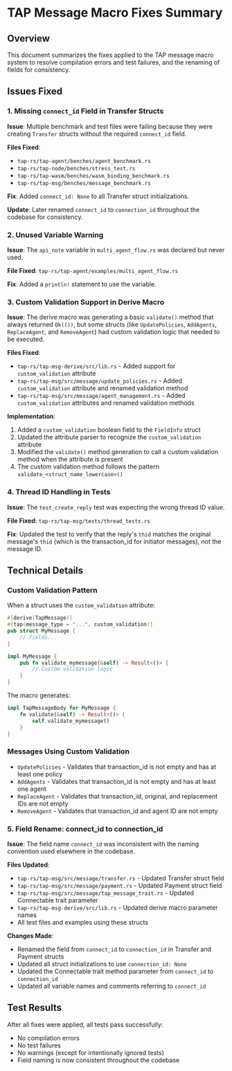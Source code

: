 # TAP Message Macro Fixes Summary

## Overview
This document summarizes the fixes applied to the TAP message macro system to resolve compilation errors and test failures, and the renaming of fields for consistency.

## Issues Fixed

### 1. Missing `connect_id` Field in Transfer Structs
**Issue**: Multiple benchmark and test files were failing because they were creating `Transfer` structs without the required `connect_id` field.

**Files Fixed**:
- `tap-rs/tap-agent/benches/agent_benchmark.rs`
- `tap-rs/tap-node/benches/stress_test.rs`
- `tap-rs/tap-wasm/benches/wasm_binding_benchmark.rs`
- `tap-rs/tap-msg/benches/message_benchmark.rs`

**Fix**: Added `connect_id: None` to all Transfer struct initializations.

**Update**: Later renamed `connect_id` to `connection_id` throughout the codebase for consistency.

### 2. Unused Variable Warning
**Issue**: The `api_note` variable in `multi_agent_flow.rs` was declared but never used.

**File Fixed**: `tap-rs/tap-agent/examples/multi_agent_flow.rs`

**Fix**: Added a `println!` statement to use the variable.

### 3. Custom Validation Support in Derive Macro
**Issue**: The derive macro was generating a basic `validate()` method that always returned `Ok(())`, but some structs (like `UpdatePolicies`, `AddAgents`, `ReplaceAgent`, and `RemoveAgent`) had custom validation logic that needed to be executed.

**Files Fixed**:
- `tap-rs/tap-msg-derive/src/lib.rs` - Added support for `custom_validation` attribute
- `tap-rs/tap-msg/src/message/update_policies.rs` - Added `custom_validation` attribute and renamed validation method
- `tap-rs/tap-msg/src/message/agent_management.rs` - Added `custom_validation` attributes and renamed validation methods

**Implementation**:
1. Added a `custom_validation` boolean field to the `FieldInfo` struct
2. Updated the attribute parser to recognize the `custom_validation` attribute
3. Modified the `validate()` method generation to call a custom validation method when the attribute is present
4. The custom validation method follows the pattern `validate_<struct_name_lowercase>()`

### 4. Thread ID Handling in Tests
**Issue**: The `test_create_reply` test was expecting the wrong thread ID value.

**File Fixed**: `tap-rs/tap-msg/tests/thread_tests.rs`

**Fix**: Updated the test to verify that the reply's `thid` matches the original message's `thid` (which is the transaction_id for initiator messages), not the message ID.

## Technical Details

### Custom Validation Pattern
When a struct uses the `custom_validation` attribute:
```rust
#[derive(TapMessage)]
#[tap(message_type = "...", custom_validation)]
pub struct MyMessage {
    // fields...
}

impl MyMessage {
    pub fn validate_mymessage(&self) -> Result<()> {
        // Custom validation logic
    }
}
```

The macro generates:
```rust
impl TapMessageBody for MyMessage {
    fn validate(&self) -> Result<()> {
        self.validate_mymessage()
    }
}
```

### Messages Using Custom Validation
- `UpdatePolicies` - Validates that transaction_id is not empty and has at least one policy
- `AddAgents` - Validates that transaction_id is not empty and has at least one agent
- `ReplaceAgent` - Validates that transaction_id, original, and replacement IDs are not empty
- `RemoveAgent` - Validates that transaction_id and agent ID are not empty

### 5. Field Rename: connect_id to connection_id
**Issue**: The field name `connect_id` was inconsistent with the naming convention used elsewhere in the codebase.

**Files Updated**:
- `tap-rs/tap-msg/src/message/transfer.rs` - Updated Transfer struct field
- `tap-rs/tap-msg/src/message/payment.rs` - Updated Payment struct field
- `tap-rs/tap-msg/src/message/tap_message_trait.rs` - Updated Connectable trait parameter
- `tap-rs/tap-msg-derive/src/lib.rs` - Updated derive macro parameter names
- All test files and examples using these structs

**Changes Made**:
- Renamed the field from `connect_id` to `connection_id` in Transfer and Payment structs
- Updated all struct initializations to use `connection_id: None`
- Updated the Connectable trait method parameter from `connect_id` to `connection_id`
- Updated all variable names and comments referring to `connect_id`

## Test Results
After all fixes were applied, all tests pass successfully:
- No compilation errors
- No test failures
- No warnings (except for intentionally ignored tests)
- Field naming is now consistent throughout the codebase